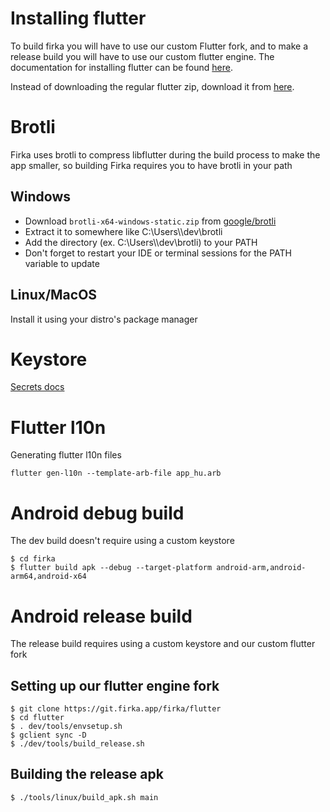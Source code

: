 # Installing flutter

To build firka you will have to use our custom Flutter fork,
and to make a release build you will have to use our custom
flutter engine.
The documentation for installing flutter can be found [here](https://docs.flutter.dev/get-started/install).

Instead of downloading the regular flutter zip, download it from [here](https://git.firka.app/firka/flutter/archive/main.zip).

# Brotli

Firka uses brotli to compress libflutter during the build process to make the app smaller,
so building Firka requires you to have brotli in your path

## Windows
- Download `brotli-x64-windows-static.zip` from [google/brotli](https://github.com/google/brotli/releases/latest)
- Extract it to somewhere like C:\Users\\<username>\dev\brotli
- Add the directory (ex. C:\Users\\<username>\dev\brotli) to your PATH
- Don't forget to restart your IDE or terminal sessions for the PATH variable to update

## Linux/MacOS
Install it using your distro's package manager

# Keystore

[Secrets docs](secrets/README_en.md)

# Flutter l10n

Generating flutter l10n files

```shell
flutter gen-l10n --template-arb-file app_hu.arb
```

# Android debug build

The dev build doesn't require using a custom keystore
```shell
$ cd firka
$ flutter build apk --debug --target-platform android-arm,android-arm64,android-x64
```

# Android release build

The release build requires using a custom keystore and our custom flutter fork

## Setting up our flutter engine fork

```shell
$ git clone https://git.firka.app/firka/flutter
$ cd flutter
$ . dev/tools/envsetup.sh
$ gclient sync -D
$ ./dev/tools/build_release.sh
```

## Building the release apk

```shell
$ ./tools/linux/build_apk.sh main
```
